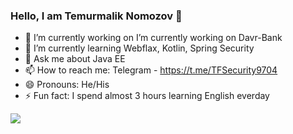 ### Hello, I am Temurmalik Nomozov 👋

- 🔭 I’m currently working on I’m currently working on Davr-Bank
- 🌱 I’m currently learning Webflax, Kotlin, Spring Security
- 💬 Ask me about Java EE
- 📫 How to reach me: Telegram - https://t.me/TFSecurity9704
- 😄 Pronouns: He/His
- ⚡ Fun fact: I spend almost 3 hours learning English everday


<img src = "https://github-readme-stats.vercel.app/api?username=TemurUz&&show_icons=true&title_color=fffff0&icon_color=bb2acf&text_color=daf7dc&bg_color=151515">
